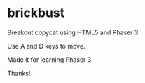 # brickbust
Breakout copycat using HTML5 and Phaser 3

Use A and D keys to move.

Made it for learning Phaser 3.

Thanks!
